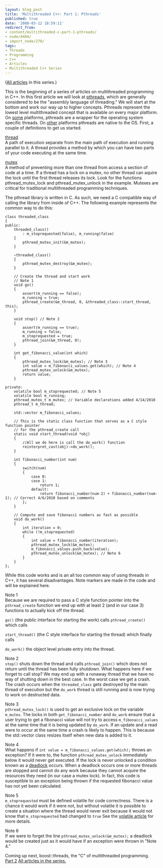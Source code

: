 ```yaml
---
layout: blog_post
title: 'Multithreaded C++: Part 1: Pthreads'
published: true
date: '2008-03-12 18:59:11'
redirect_from:
- content/multithreaded-c-part-1-pthreads/
- node/4404/
- import_node/270/
tags:
- Threads
- Programming
- C++
- Articles
- Multithreaded C++ Series
---
```


([All articles](/tags/multithreaded-c-series) in this series.) 

This is the beginning of a series of articles on multithreaded programming in C++. In this first article we will look at [pthreads](https://computing.llnl.gov/tutorials/pthreads/), which are generally considered to be the "assembly language of threading." We will start at the bottom and work our way up to higher concepts. Pthreads represent the lowest level multithreaded concept that is available on every major platform. On [some](http://sourceware.org/pthreads-win32/) platforms, pthreads are a wrapper for the operating system specific threads. On [other](http://en.wikipedia.org/wiki/Native_POSIX_Thread_Library) platforms pthreads are native to the OS. First, a couple of definitions to get us started.

[thread](http://en.wikipedia.org/wiki/Thread_%28computer_science%29)  
A path of execution separate from the main path of execution and running parallel to it. A thread provides a method by which you can have two parts of your code executing at the same time.

[mutex](http://en.wikipedia.org/wiki/Mutual_exclusion)  
A method of preventing more than one thread from access a section of code at a time. If a thread has a lock on a mutex, no other thread can aquire the lock until the first thread releases its lock. Look for the functions pthread_mutex_lock and pthread_mutex_unlock in the example. Mutexes are critical for traditional multithreaded programming techniques.

The pthread library is written in C. As such, we need a C compatible way of calling the library from inside of C++. The following example represents the common way to do this:

    class threaded_class
    {
    public:
        threaded_class()
            : m_stoprequested(false), m_running(false)
        {
            pthread_mutex_init(&m_mutex);
        }

        ~threaded_class()
        {
            pthread_mutex_destroy(&m_mutex);
        }

        // Create the thread and start work
        // Note 1
        void go() 
        {
            assert(m_running == false);
            m_running = true;
            pthread_create(&m_thread, 0, &threaded_class::start_thread, this);
        }

        void stop() // Note 2
        {
            assert(m_running == true);
            m_running = false;
            m_stoprequested = true;
            pthread_join(&m_thread, 0);
        }

        int get_fibonacci_value(int which)
        {
            pthread_mutex_lock(&m_mutex); // Note 3 
            int value = m_fibonacci_values.get(which); // Note 4 
            pthread_mutex_unlock(&m_mutex);
            return value;
        }

    private:
        volatile bool m_stoprequested; // Note 5
        volatile bool m_running;
        pthread_mutex_t m_mutex; // Variable declarations added 4/14/2010
        pthread_t m_thread;
        
        std::vector m_fibonacci_values;

        // This is the static class function that serves as a C style function pointer
        // for the pthread_create call
        static void start_thread(void *obj)
        {
            //All we do here is call the do_work() function
            reinterpret_cast(obj)->do_work();
        }

        int fibonacci_number(int num)
        {
            switch(num)
            {
                case 0:
                case 1:
                    return 1;
                default:
                    return fibonacci_number(num-2) + fibonacci_number(num-1); // Correct 4/6/2010 based on comments
            };
        }    

        // Compute and save fibonacci numbers as fast as possible
        void do_work()
        {
            int iteration = 0;
            while (!m_stoprequested)
            {
                int value = fibonacci_number(iteration);
                pthread_mutex_lock(&m_mutex);
                m_fibonacci_values.push_back(value);
                pthread_mutex_unlock(&m_mutex); // Note 6
            }
        }                    
    };

While this code works and is an all too common way of using threads in C++, it has several disadvantages. Note markers are made in the code and will be explained here.

Note 1  
Because we are required to pass a C style function pointer into the `pthread_create` function we end up with at least 2 (and in our case 3) functions to actually kick off the thread.

`go()` (the public interface for starting the work) calls `pthread_create()` which calls

`start_thread()` (the C style interface for starting the thread) which finally calls

`do_work()` the object level private entry into the thread.

Note 2  
`stop()` shuts down the thread and calls `pthread_join()` which does not return until the thread has been fully shutdown. What happens here if we forget to call stop? We may end up with a runaway thread that we have no way of shutting down in the best case. In the worst case we get a crash. The crash occurs when the `threaded_class` gets destroyed by the main thread of execution but the `do_work` thread is still running and is now trying to work on destructed data.

Note 3  
`pthread_mutex_lock()` is used to get an exclusive lock on the variable `m_mutex`. The locks in both `get_fibonacci_number` and `do_work` ensure that a user trying to get a fibonacci value will not try to access `m_fibonacci_values` at the same time that it is being updated by `do_work`. If an update and a read were to occur at the same time a crash is likely to happen. This is because the std::vector class resizes itself when new data is added to it.

Note 4  
What happens if `int value = m_fibonacci_values.get(which);` throws an exception? If it were to, the function `pthread_mutex_unlock` immediately below it would never get executed. If the lock is never unlocked a condition known as a [deadlock](http://en.wikipedia.org/wiki/Deadlock) occurs. When a deadlock occurs one or more threads are stopped and cannot do any work because they cannot acquire the resources they need (in our case a mutex lock). In fact, this code is susceptible to an exception being thrown if the requested fibonacci value has not yet been calculated.

Note 5  
`m_stoprequested` must be defined volatile for code correctness. There is a chance it would work if it were not, but without volatile it is possible to create a situation where the thread would never exit because it would not know that `m_stoprequested` had changed to `true` See the [volatile article](/import_node/272) for more details.

Note 6  
If we were to forget the line `pthread_mutex_unlock(&m_mutex);` a deadlock would be created just as it would have if an exception were thrown in "Note 4."

Coming up next, boost::threads, the "C" of multithreaded programming. [Part 2](/import_node/277) [All articles in the series.](/tags/multithreaded-c-series)
